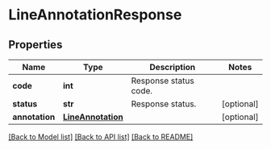 # LineAnnotationResponse


## Properties
Name | Type | Description | Notes
------------ | ------------- | ------------- | -------------
**code** | **int** | Response status code. | 
**status** | **str** | Response status. | [optional] 
**annotation** | [**LineAnnotation**](LineAnnotation.md) |  | [optional] 

[[Back to Model list]](../README.md#documentation-for-models) [[Back to API list]](../README.md#documentation-for-api-endpoints) [[Back to README]](../README.md)


